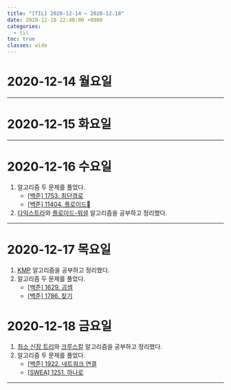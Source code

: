 ```yaml
---
title: "[TIL] 2020-12-14 ~ 2020-12-18"
date: 2020-12-18 22:40:00 +0900
categories:
  - til
toc: true
classes: wide
---
```


# 2020-12-14 월요일

---

# 2020-12-15 화요일

---

# 2020-12-16 수요일

1. 알고리즘 두 문제를 풀었다.
   - [[백준] 1753. 최단경로](https://ddb8036631.github.io/boj/1753_최단경로)
   - [[백준] 11404. 플로이드](https://ddb8036631.github.io/boj/11404_플로이드)
2. [다익스트라](https://ddb8036631.github.io/algorithm/다익스트라)와 [플로이드-워셜](https://ddb8036631.github.io/algorithm/플로이드-워셜) 알고리즘을 공부하고 정리했다.

---

# 2020-12-17 목요일

1. [KMP](https://ddb8036631.github.io/algorithm/KMP1) 알고리즘을 공부하고 정리했다.
2. 알고리즘 두 문제를 풀었다.
   - [[백준] 1629. 곱셈](https://ddb8036631.github.io/boj/1629_곱셈)
   - [[백준] 1786. 찾기](https://ddb8036631.github.io/boj/1786_찾기)

# 2020-12-18 금요일

1. [최소 신장 트리](https://ddb8036631.github.io/algorithm/최소-신장-트리)와 [크루스칼](https://ddb8036631.github.io/algorithm/최소-신장-트리/#크루스칼-알고리즘) 알고리즘을 공부하고 정리했다.
2. 알고리즘 두 문제를 풀었다.
    - [[백준] 1922. 네트워크 연결](https://ddb8036631.github.io/boj/1922_네트워크-연결)
    - [[SWEA] 1251. 하나로](https://ddb8036631.github.io/swea/SWEA_1251_하나로)

---